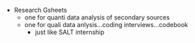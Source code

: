 - Research Gsheets
	- one for quanti data analysis of secondary sources
	- one for quali data anlysis...coding interviews...codebook
		- just like SALT internship